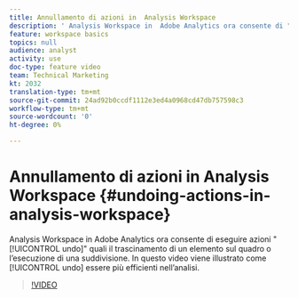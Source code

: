 ```yaml
---
title: Annullamento di azioni in  Analysis Workspace
description: ' Analysis Workspace in  Adobe Analytics ora consente di "annullare" azioni quali il trascinamento di un elemento sul quadro o l’esecuzione di una suddivisione. In questo video viene illustrato come utilizzare l’annullamento per migliorare l’efficienza dell’analisi.'
feature: workspace basics
topics: null
audience: analyst
activity: use
doc-type: feature video
team: Technical Marketing
kt: 2032
translation-type: tm+mt
source-git-commit: 24ad92b0ccdf1112e3ed4a0968cd47db757598c3
workflow-type: tm+mt
source-wordcount: '0'
ht-degree: 0%

---
```



# Annullamento di azioni in  Analysis Workspace {#undoing-actions-in-analysis-workspace}

 Analysis Workspace in  Adobe Analytics ora consente di eseguire azioni &quot;[!UICONTROL undo]&quot; quali il trascinamento di un elemento sul quadro o l’esecuzione di una suddivisione. In questo video viene illustrato come [!UICONTROL undo] essere più efficienti nell’analisi.

>[!VIDEO](https://video.tv.adobe.com/v/23983/?quality=12)
